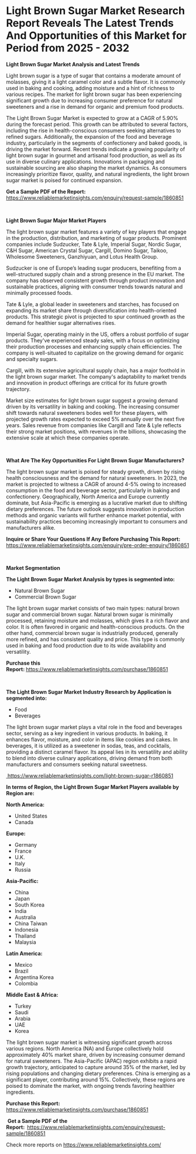 <p><h1>Light Brown Sugar Market Research Report Reveals The Latest Trends And Opportunities of this Market for Period from 2025 - 2032</h1></p><p><strong>Light Brown Sugar Market Analysis and Latest Trends</strong></p>
<p><p>Light brown sugar is a type of sugar that contains a moderate amount of molasses, giving it a light caramel color and a subtle flavor. It is commonly used in baking and cooking, adding moisture and a hint of richness to various recipes. The market for light brown sugar has been experiencing significant growth due to increasing consumer preference for natural sweeteners and a rise in demand for organic and premium food products.</p><p>The Light Brown Sugar Market is expected to grow at a CAGR of 5.90% during the forecast period. This growth can be attributed to several factors, including the rise in health-conscious consumers seeking alternatives to refined sugars. Additionally, the expansion of the food and beverage industry, particularly in the segments of confectionery and baked goods, is driving the market forward. Recent trends indicate a growing popularity of light brown sugar in gourmet and artisanal food production, as well as its use in diverse culinary applications. Innovations in packaging and sustainable sourcing are also shaping the market dynamics. As consumers increasingly prioritize flavor, quality, and natural ingredients, the light brown sugar market is poised for continued expansion.</p></p>
<p><strong>Get a Sample PDF of the Report:&nbsp;</strong> <a href="https://www.reliablemarketinsights.com/enquiry/request-sample/1860851?utm_campaign=3571&utm_medium=2&utm_source=Github&utm_content=ia&utm_term=07042025&utm_id=light-brown-sugar">https://www.reliablemarketinsights.com/enquiry/request-sample/1860851</a></p>
<p>&nbsp;</p>
<p><strong>Light Brown Sugar Major Market Players</strong></p>
<p><p>The light brown sugar market features a variety of key players that engage in the production, distribution, and marketing of sugar products. Prominent companies include Sudzucker, Tate & Lyle, Imperial Sugar, Nordic Sugar, C&H Sugar, American Crystal Sugar, Cargill, Domino Sugar, Taikoo, Wholesome Sweeteners, Ganzhiyuan, and Lotus Health Group. </p><p>Sudzucker is one of Europe’s leading sugar producers, benefiting from a well-structured supply chain and a strong presence in the EU market. The company has observed consistent growth through product innovation and sustainable practices, aligning with consumer trends towards natural and minimally processed foods. </p><p>Tate & Lyle, a global leader in sweeteners and starches, has focused on expanding its market share through diversification into health-oriented products. This strategic pivot is projected to spur continued growth as the demand for healthier sugar alternatives rises. </p><p>Imperial Sugar, operating mainly in the US, offers a robust portfolio of sugar products. They've experienced steady sales, with a focus on optimizing their production processes and enhancing supply chain efficiencies. The company is well-situated to capitalize on the growing demand for organic and specialty sugars.</p><p>Cargill, with its extensive agricultural supply chain, has a major foothold in the light brown sugar market. The company's adaptability to market trends and innovation in product offerings are critical for its future growth trajectory.</p><p>Market size estimates for light brown sugar suggest a growing demand driven by its versatility in baking and cooking. The increasing consumer shift towards natural sweeteners bodes well for these players, with projected growth rates expected to exceed 5% annually over the next five years. Sales revenue from companies like Cargill and Tate & Lyle reflects their strong market positions, with revenues in the billions, showcasing the extensive scale at which these companies operate.</p></p>
<p>&nbsp;</p>
<p><strong>What Are The Key Opportunities For Light Brown Sugar Manufacturers?</strong></p>
<p><p>The light brown sugar market is poised for steady growth, driven by rising health consciousness and the demand for natural sweeteners. In 2023, the market is projected to witness a CAGR of around 4-5% owing to increased consumption in the food and beverage sector, particularly in baking and confectionery. Geographically, North America and Europe currently dominate, but Asia-Pacific is emerging as a lucrative market due to shifting dietary preferences. The future outlook suggests innovation in production methods and organic variants will further enhance market potential, with sustainability practices becoming increasingly important to consumers and manufacturers alike.</p></p>
<p><strong>Inquire or Share Your Questions If Any Before Purchasing This Report:</strong> <a href="https://www.reliablemarketinsights.com/enquiry/pre-order-enquiry/1860851?utm_campaign=3571&utm_medium=2&utm_source=Github&utm_content=ia&utm_term=07042025&utm_id=light-brown-sugar">https://www.reliablemarketinsights.com/enquiry/pre-order-enquiry/1860851</a></p>
<p>&nbsp;</p>
<p><strong>Market Segmentation</strong></p>
<p><strong>The Light Brown Sugar Market Analysis by types is segmented into:</strong></p>
<p><ul><li>Natural Brown Sugar</li><li>Commercial Brown Sugar</li></ul></p>
<p><p>The light brown sugar market consists of two main types: natural brown sugar and commercial brown sugar. Natural brown sugar is minimally processed, retaining moisture and molasses, which gives it a rich flavor and color. It is often favored in organic and health-conscious products. On the other hand, commercial brown sugar is industrially produced, generally more refined, and has consistent quality and price. This type is commonly used in baking and food production due to its wide availability and versatility.</p></p>
<p><strong>Purchase this Report:&nbsp;</strong><a href="https://www.reliablemarketinsights.com/purchase/1860851?utm_campaign=3571&utm_medium=2&utm_source=Github&utm_content=ia&utm_term=07042025&utm_id=light-brown-sugar">https://www.reliablemarketinsights.com/purchase/1860851</a></p>
<p>&nbsp;</p>
<p><strong>The Light Brown Sugar Market Industry Research by Application is segmented into:</strong></p>
<p><ul><li>Food</li><li>Beverages</li></ul></p>
<p><p>The light brown sugar market plays a vital role in the food and beverages sector, serving as a key ingredient in various products. In baking, it enhances flavor, moisture, and color in items like cookies and cakes. In beverages, it is utilized as a sweetener in sodas, teas, and cocktails, providing a distinct caramel flavor. Its appeal lies in its versatility and ability to blend into diverse culinary applications, driving demand from both manufacturers and consumers seeking natural sweetness.</p></p>
<p><a href="https://www.reliablemarketinsights.com/light-brown-sugar-r1860851?utm_campaign=3571&utm_medium=2&utm_source=Github&utm_content=ia&utm_term=07042025&utm_id=light-brown-sugar">&nbsp;https://www.reliablemarketinsights.com/light-brown-sugar-r1860851</a></p>
<p><strong>In terms of Region, the Light Brown Sugar Market Players available by Region are:</strong></p>
<p>
    <p> <strong> North America: </strong>
        <ul>
            <li>United States</li>
            <li>Canada</li>
        </ul>
        </p> 
    <p> <strong> Europe: </strong>
        <ul>
            <li>Germany</li>
            <li>France</li>
            <li>U.K.</li>
            <li>Italy</li>
            <li>Russia</li>
        </ul>
        </p> 
    <p> <strong> Asia-Pacific: </strong>
        <ul>
            <li>China</li>
            <li>Japan</li>
            <li>South Korea</li>
            <li>India</li>
            <li>Australia</li>
            <li>China Taiwan</li>
            <li>Indonesia</li>
            <li>Thailand</li>
            <li>Malaysia</li>
        </ul>
        </p> 
    <p> <strong> Latin America: </strong>
        <ul>
            <li>Mexico</li>
            <li>Brazil</li>
            <li>Argentina Korea</li>
            <li>Colombia</li>
        </ul>
        </p> 
    <p> <strong> Middle East & Africa: </strong>
        <ul>
            <li>Turkey</li>
            <li>Saudi</li>
            <li>Arabia</li>
            <li>UAE</li>
            <li>Korea</li>
        </ul>
    </p>
    </p>
<p><p>The light brown sugar market is witnessing significant growth across various regions. North America (NA) and Europe collectively hold approximately 40% market share, driven by increasing consumer demand for natural sweeteners. The Asia-Pacific (APAC) region exhibits a rapid growth trajectory, anticipated to capture around 35% of the market, led by rising populations and changing dietary preferences. China is emerging as a significant player, contributing around 15%. Collectively, these regions are poised to dominate the market, with ongoing trends favoring healthier ingredients.</p></p>
<p><strong>Purchase this Report: </strong><a href="https://www.reliablemarketinsights.com/purchase/1860851?utm_campaign=3571&utm_medium=2&utm_source=Github&utm_content=ia&utm_term=07042025&utm_id=light-brown-sugar">https://www.reliablemarketinsights.com/purchase/1860851</a></p>
<p>&nbsp;<strong>Get a Sample PDF of the Report:&nbsp;&nbsp;</strong><a href="https://www.reliablemarketinsights.com/enquiry/request-sample/1860851?utm_campaign=3571&utm_medium=2&utm_source=Github&utm_content=ia&utm_term=07042025&utm_id=light-brown-sugar">https://www.reliablemarketinsights.com/enquiry/request-sample/1860851</a></p>
<p><strong></strong></p>
<p>Check more reports on <a href="https://www.reliablemarketinsights.com/?utm_campaign=3571&utm_medium=2&utm_source=Github&utm_content=ia&utm_term=07042025&utm_id=light-brown-sugar">https://www.reliablemarketinsights.com/</a></p>